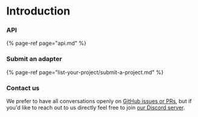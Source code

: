 # Introduction

### API

{% page-ref page="api.md" %}

### Submit an adapter

{% page-ref page="list-your-project/submit-a-project.md" %}

### Contact us

We prefer to have all conversations openly on [GitHub issues or PRs](https://github.com/DefiLlama/DefiLlama-Adapters), but if you'd like to reach out to us directly feel free to join [our Discord server](https://discord.gg/buPFYXzDDd).

